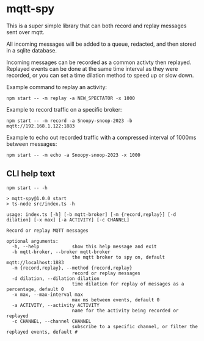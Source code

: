 # mqtt-spy

This is a super simple library that can both record and replay messages sent over mqtt.

All incoming messages will be added to a queue, redacted, and then stored in a sqlite database.

Incoming messages can be recorded as a common activty then replayed. Replayed events can be done at the same time interval as they were recorded, or you can set a time dilation method to speed up or slow down.

Example command to replay an activity:
```
npm start -- -m replay -a NEW_SPECTATOR -x 1000
```

Example to record traffic on a specific broker:
```
npm start -- -m record -a Snoopy-snoop-2023 -b mqtt://192.168.1.122:1883
```

Example to echo out recorded traffic with a compressed interval of 1000ms between messages:
```
npm start -- -m echo -a Snoopy-snoop-2023 -x 1000
```

## CLI help text

```
npm start -- -h

> mqtt-spy@1.0.0 start
> ts-node src/index.ts -h

usage: index.ts [-h] [-b mqtt-broker] [-m {record,replay}] [-d dilation] [-x max] [-a ACTIVITY] [-c CHANNEL]

Record or replay MQTT messages

optional arguments:
  -h, --help            show this help message and exit
  -b mqtt-broker, --broker mqtt-broker
                        the mqtt broker to spy on, default mqtt://localhost:1883
  -m {record,replay}, --method {record,replay}
                        record or replay messages
  -d dilation, --dilation dilation
                        time dilation for replay of messages as a percentage, default 0
  -x max, --max-interval max
                        max ms between events, default 0
  -a ACTIVITY, --activity ACTIVITY
                        name for the activity being recorded or replayed
  -c CHANNEL, --channel CHANNEL
                        subscribe to a specific channel, or filter the replayed events, default #
```
